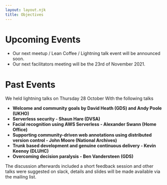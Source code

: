 ```yaml
---
layout: layout.njk
title: Objectives
---
```


# Upcoming Events 

* Our next meetup / Lean Coffee / Lightning talk event will be announced soon.
* Our next facilitators meeting will be the 23rd of November 2021.

# Past Events

We held lightning talks on Thursday 28 October
With the following talks 

* **Welcome and community goals by David Heath (GDS) and Andy Poole (UKHO)** 
* **Serverless security - Shaun Hare (DVSA)** 
* **Facial recognition using AWS Serverless - Alexander Swann (Home Office)** 
* **Supporting community-driven web annotations using distributed version control - John Moore (National Archives)**
* **Trunk based development and genuine continuous delivery - Kevin Keenoy (DLUHC)**
* **Overcoming decision paralysis - Ben Vandersteen (GDS)**

The discussion afterwards included a short feedback session and other talks were suggested on slack, details and slides will be made available via the mailing list. 